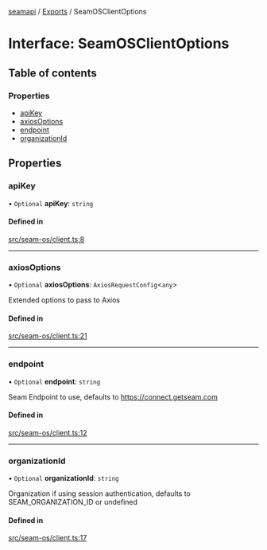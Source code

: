 [seamapi](../README.md) / [Exports](../modules.md) / SeamOSClientOptions

# Interface: SeamOSClientOptions

## Table of contents

### Properties

- [apiKey](SeamOSClientOptions.md#apikey)
- [axiosOptions](SeamOSClientOptions.md#axiosoptions)
- [endpoint](SeamOSClientOptions.md#endpoint)
- [organizationId](SeamOSClientOptions.md#organizationid)

## Properties

### apiKey

• `Optional` **apiKey**: `string`

#### Defined in

[src/seam-os/client.ts:8](https://github.com/seamapi/javascript/blob/main/src/seam-os/client.ts#L8)

___

### axiosOptions

• `Optional` **axiosOptions**: `AxiosRequestConfig`<`any`\>

Extended options to pass to Axios

#### Defined in

[src/seam-os/client.ts:21](https://github.com/seamapi/javascript/blob/main/src/seam-os/client.ts#L21)

___

### endpoint

• `Optional` **endpoint**: `string`

Seam Endpoint to use, defaults to https://connect.getseam.com

#### Defined in

[src/seam-os/client.ts:12](https://github.com/seamapi/javascript/blob/main/src/seam-os/client.ts#L12)

___

### organizationId

• `Optional` **organizationId**: `string`

Organization if using session authentication, defaults to SEAM_ORGANIZATION_ID
or undefined

#### Defined in

[src/seam-os/client.ts:17](https://github.com/seamapi/javascript/blob/main/src/seam-os/client.ts#L17)
